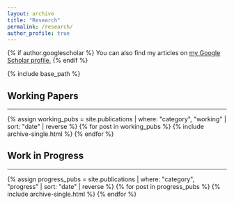 ```yaml
---
layout: archive
title: "Research"
permalink: /research/
author_profile: true
---
```


{% if author.googlescholar %}
  You can also find my articles on <u><a href="{{author.googlescholar}}">my Google Scholar profile</a>.</u>
{% endif %}

{% include base_path %}

<h2>Working Papers</h2>
<hr>
{% assign working_pubs = site.publications | where: "category", "working" | sort: "date" | reverse %}
{% for post in working_pubs %}
  {% include archive-single.html %}
{% endfor %}

<h2>Work in Progress</h2>
<hr>
{% assign progress_pubs = site.publications | where: "category", "progress" | sort: "date" | reverse %}
{% for post in progress_pubs %}
  {% include archive-single.html %}
{% endfor %}
